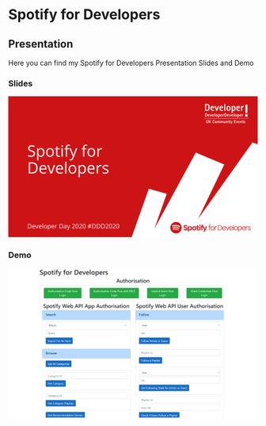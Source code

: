 # Spotify for Developers

## Presentation

Here you can find my Spotify for Developers Presentation Slides and Demo

### Slides

![Spotify for Developers DDD2020](Assets/spotify-for-developers-ddd2020.png)

### Demo

![Spotify for Developers Demo](Assets/spotify-for-developers-demo.png)
